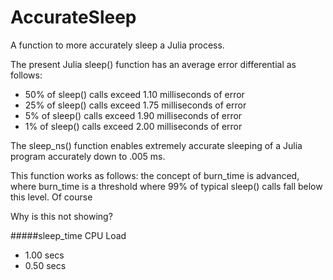 # AccurateSleep
A function to more accurately sleep a Julia process.

The present Julia sleep() function has an average error differential as follows:

  * 50% of sleep() calls exceed 1.10 milliseconds of error
  * 25% of sleep() calls exceed 1.75 milliseconds of error
  * 5% of sleep() calls exceed 1.90 milliseconds of error
  * 1% of sleep() calls exceed 2.00 milliseconds of error 

The sleep_ns() function enables extremely accurate sleeping of a Julia program accurately down to .005 ms.

This function works as follows: 
  the concept of burn_time is advanced, where burn_time  is a threshold where 99% of typical sleep() calls fall below this level.  Of course

Why is this not showing?

#####sleep_time           CPU Load
* 1.00 secs
* 0.50 secs
